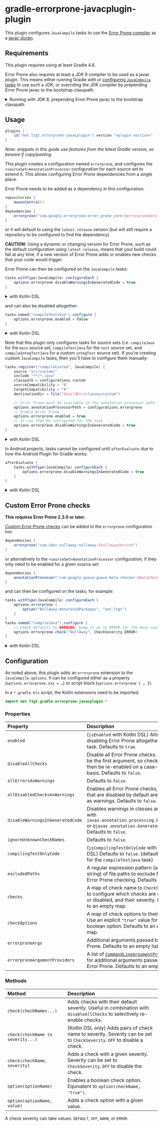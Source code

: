 # gradle-errorprone-javacplugin-plugin

This plugin configures `JavaCompile` tasks to use the [Error Prone compiler] as a [javac plugin].

[Error Prone compiler]: http://errorprone.info/
[javac plugin]: https://docs.oracle.com/javase/9/docs/api/com/sun/source/util/Plugin.html

## Requirements

This plugin requires using at least Gradle 4.6.

Error Prone also requires at least a JDK 9 compiler to be used as a javac plugin.
This means either running Gradle with
or [configuring `JavaCompile` tasks][ForkOptions.setJavaHome] to use such a JDK,
or overriding the JDK compiler by prepending Error Prone javac to the bootstrap classpath.

<details>
<summary>Running with JDK 8, prepending Error Prone javac to the bootstrap classpath</summary>

```gradle
// Only when running with JDK 8
if (JavaVersion.current().java8) {
    // Create a new configuration for Error Prone javac
    configurations {
        errorproneJavac
    }
    // Add Error Prone javac dependency
    dependencies {
        errorproneJavac("com.google.errorprone:javac:$errorproneJavacVersion")
    }
    tasks.withType(JavaCompile).configureEach {
        // Tell Gradle to rerun the task if Error Prone javac changes (needed because of doFirst below)
        inputs.files(configurations.errorproneJavac)
        // Fork a compiler daemon, there will be only one per build (not per task)
        options.fork = true
        // Defer adding Error Prone javac to only resolve the dependencies when needed
        doFirst {
            options.forkOptions.jvmArgs << "-Xbootclasspath/p:${configurations.errorproneJavac.asPath}"
        }
    }
}
```

<details>
<summary>with Kotlin DSL</summary>

```kotlin
// Only when running with JDK 8
if (JavaVersion.current().isJava8) {
    // Create a new configuration for Error Prone javac
    val errorproneJavac by configurations
    // Add Error Prone javac dependency
    dependencies {
        errorproneJavac("com.google.errorprone:javac:$errorproneJavacVersion")
    }
    tasks.withType<JavaCompile>().configureEach {
        // Tell Gradle to rerun the task if Error Prone javac changes (needed because of doFirst below)
        inputs.files(errorproneJavac)
        // Fork a compiler daemon, there will be only one per build (not per task)
        options.isFork = true
        // Defer adding Error Prone javac to only resolve the dependencies when needed
        doFirst {
            options.forkOptions.jvmArgs!!.add("-Xbootclasspath/p:${errorproneJavac.asPath}")
        }
    }
}
```

</details>
</details>

[ForkOptions.setJavaHome]: https://docs.gradle.org/current/javadoc/org/gradle/api/tasks/compile/ForkOptions.html#setJavaHome-java.io.File-

## Usage

```gradle
plugins {
    id("net.ltgt.errorprone-javacplugin") version "<plugin version>"
}
```

_Note: snippets in this guide use features from the latest Gradle version, so beware if copy/pasting._

This plugin creates a configuration named `errorprone`,
and configures the `<sourceSet>AnnotationProcessor` configuration for each source set to extend it.
This allows configuring Error Prone dependencies from a single place.

Error Prone needs to be added as a dependency in this configuration:
```gradle
repositories {
    mavenCentral()
}
dependencies {
    errorprone("com.google.errorprone:error_prone_core:$errorproneVersion")
}
```
or it will default to using the `latest.release` version
(but will still require a repository to be configured to find the dependency).

**CAUTION:** Using a dynamic or changing version for Error Prone,
such as the default configuration using `latest.release`,
means that your build could fail at any time,
if a new version of Error Prone adds or enables new checks that your code would trigger.

Error Prone can then be configured on the `JavaCompile` tasks:
```gradle
tasks.withType(JavaCompile).configureEach {
    options.errorprone.disableWarningsInGeneratedCode = true
}
```
<details>
<summary>with Kotlin DSL</summary>

```kotlin
import net.ltgt.gradle.errorprone.javacplugin.*

tasks.withType<JavaCompile>().configureEach {
    options.errorprone.disableWarningsInGeneratedCode = true
}
```

</details>

and can also be disabled altogether:
```gradle
tasks.named("compileTestJava").configure {
    options.errorprone.enabled = false
}
```
<details>
<summary>with Kotlin DSL</summary>

```kotlin
tasks.named("compileTestJava", JavaCompile::class) {
    options.errorprone.isEnabled = false
}
```

</details>

Note that this plugin only configures tasks for source sets
(i.e. `compileJava` for the `main` source set, `compileTestJava` for the `test` source set,
and `compileIntegTestJava` for a custom `integTest` source set).
If you're creating custom `JavaCompile` tasks,
then you'll have to configure them manually:
```gradle
tasks.register("compileCustom", JavaCompile) {
    source "src/custom/"
    include "**/*.java"
    classpath = configurations.custom
    sourceCompatibility = "8"
    targetCompatibility = "8"
    destinationDir = file("$buildDir/classes/custom")

    // Error Prone must be available in the annotation processor path
    options.annotationProcessorPath = configurations.errorprone
    // Enable Error Prone
    options.errorprone.enabled = true
    // It can then be configured for the task
    options.errorprone.disableWarningsInGeneratedCode = true
}
```
<details>
<summary>with Kotlin DSL</summary>

```kotlin
tasks.register<JavaCompile>("compileCustom") {
    source("src/custom/")
    include("**/*.java")
    classpath = configurations["custom"]
    sourceCompatibility = "8"
    targetCompatibility = "8"
    destinationDir = file("$buildDir/classes/custom")

    // Error Prone must be available in the annotation processor path
    options.annotationProcessorPath = configurations["errorprone"]
    // Enable Error Prone
    options.errorprone.isEnabled = true
    // It can then be configured for the task
    options.errorprone.disableWarningsInGeneratedCode = true
}
```

</details>

In Android projects, tasks cannot be configured until `afterEvaluate`
due to how the Android Plugin for Gradle works:
```gradle
afterEvaluate {
    tasks.withType(JavaCompile).configureEach {
        options.errorprone.disableWarningsInGeneratedCode = true
    }
}
```
<details>
<summary>with Kotlin DSL</summary>

```kotlin
afterEvaluate {
    tasks.withType<JavaCompile>().configureEach {
        options.errorprone.disableWarningsInGeneratedCode = true
    }
}
```

</details>

## Custom Error Prone checks

**This requires Error Prone 2.3.0 or later.**

[Custom Error Prone checks][custom checks] can be added to the `errorprone` configuration too:
```gradle
dependencies {
    errorprone("com.uber.nullaway:nullaway:$nullawayVersion")
}
```
or alternatively to the `<sourceSet>AnnotationProcessor` configuration,
if they only need to be enabled for a given source set:
```gradle
dependencies {
    annotationProcessor("com.google.guava:guava-beta-checker:$betaCheckerVersion")
}
```
and can then be configured on the tasks; for example:
```gradle
tasks.withType(JavaCompile).configureEach {
    options.errorprone {
        option("NullAway:AnnotatedPackages", "net.ltgt")
    }
}
tasks.named("compileJava").configure {
    // Check defaults to WARNING, bump it up to ERROR for the main sources
    options.errorprone.check("NullAway", CheckSeverity.ERROR)
}
```
<details>
<summary>with Kotlin DSL</summary>

```kotlin
tasks.withType<JavaCompile>().configureEach {
    options.errorprone {
        option("NullAway:AnnotatedPackages", "net.ltgt")
    }
}
tasks.named("compileJava", JavaCompile::class) {
    // Check defaults to WARNING, bump it up to ERROR for the main sources
    options.errorprone.check("NullAway", CheckSeverity.ERROR)
}
```

</details>

[custom checks]: http://errorprone.info/docs/plugins

## Configuration

As noted above, this plugin adds an `errorprone` extension to the `JavaCompile.options`.
It can be configured either as a property (`options.errorprone.xxx = …`)
or script block (`options.errorprone { … }`).

In a `*.gradle.kts` script, the Kotlin extensions need to be imported:
```kotlin
import net.ltgt.gradle.errorprone.javacplugin.*
```

### Properties

| Property | Description
| :------- | :----------
| `enabled`                        | (`isEnabled` with Kotlin DSL) Allows disabling Error Prone altogether for the task. Defaults to `true`.
| `disableAllChecks`               | Disable all Error Prone checks. This will be the first argument, so checks can then be re-enabled on a case-by-case basis. Defaults to `false`.
| `allErrorsAsWarnings`            | Defaults to `false`.
| `allDisabledChecksAsWarnings`    | Enables all Error Prone checks, checks that are disabled by default are enabled as warnings. Defaults to `false`.
| `disableWarningsInGeneratedCode` | Disables warnings in classes annotated with `javax.annotation.processing.Generated` or `@javax.annotation.Generated`. Defaults to `false`.
| `ignoreUnknownCheckNames`        | Defaults to `false`.
| `compilingTestOnlyCode`          | (`isCompilingTestOnlyCode` with Kotlin DSL) Defaults to `false`. (defaults to `true` for the `compileTestJava` task)
| `excludedPaths`                  | A regular expression pattern (as a string) of file paths to exclude from Error Prone checking. Defaults to `null`.
| `checks`                         | A map of check name to `CheckSeverity`, to configure which checks are enabled or disabled, and their severity. Defaults to an empty map.
| `checkOptions`                   | A map of check options to their value. Use an explicit `"true"` value for a boolean option. Defaults to an empty map.
| `errorproneArgs`                 | Additional arguments passed to Error Prone. Defaults to an empty list.
| `errorproneArgumentProviders`    | A list of [`CommandLineArgumentProvider`] for additional arguments passed to Error Prone. Defaults to an empty list.

[`CommandLineArgumentProvider`]: https://docs.gradle.org/current/javadoc/org/gradle/process/CommandLineArgumentProvider.html

### Methods

| Method | Description
| :----- | :----------
| `check(checkNames...)`            | Adds checks with their default severity. Useful in combination with `disableAllChecks` to selectively re-enable checks.
| `check(checkName to severity...)` | (Kotlin DSL only) Adds pairs of check name to severity. Severity can be set to `CheckSeverity.OFF` to disable a check.
| `check(checkName, severity)`      | Adds a check with a given severity. Severity can be set to `CheckSeverity.OFF` to disable the check.
| `option(optionName)`              | Enables a boolean check option. Equivalent to `option(checkName, "true")`.
| `option(optionName, value)`       | Adds a check option with a given value.

A check severity can take values: `DEFAULT`, `OFF`, `WARN`, or `ERROR`.
